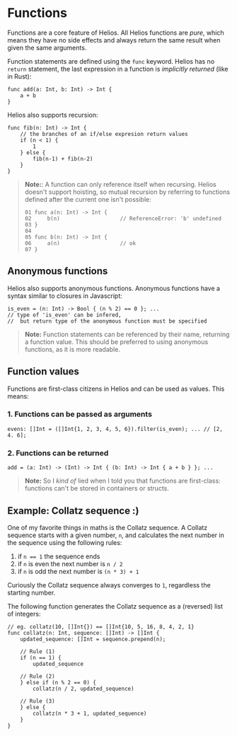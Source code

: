 # Functions

Functions are a core feature of Helios. All Helios functions are *pure*, which means they have no side effects and always return the same result when given the same arguments.

Function statements are defined using the `func` keyword. Helios has no `return` statement, the last expression in a function is *implicitly returned* (like in Rust):

```go, noplaypen
func add(a: Int, b: Int) -> Int {
    a + b 
}
```

Helios also supports recursion:

```go, noplaypen
func fib(n: Int) -> Int {
    // the branches of an if/else expresion return values
    if (n < 1) {
        1
    } else {
        fib(n-1) + fib(n-2)
    }
}
```

> **Note:**: A function can only reference itself when recursing. Helios doesn't support hoisting, so mutual recursion by referring to functions defined after the current one isn't possible:
>
> ```go, noplaypen
> 01 func a(n: Int) -> Int {
> 02     b(n)                   // ReferenceError: 'b' undefined
> 03 }
> 04
> 05 func b(n: Int) -> Int {
> 06     a(n)                   // ok
> 07 }
>```

## Anonymous functions

Helios also supports anonymous functions. Anonymous functions have a syntax similar to closures in Javascript: 
```rust, noplaypen
is_even = (n: Int) -> Bool { (n % 2) == 0 }; ...
// type of 'is_even' can be infered, 
//  but return type of the anonymous function must be specified
```

> **Note:** Function statements can be referenced by their name, returning a function value. This should be preferred to using anonymous functions, as it is more readable.

## Function values

Functions are first-class citizens in Helios and can be used as values. This means:

### 1. Functions can be passed as arguments

```ts, noplaypen
evens: []Int = ([]Int{1, 2, 3, 4, 5, 6}).filter(is_even); ... // [2, 4. 6]; 
```

### 2. Functions can be returned

```rust, noplaypen
add = (a: Int) -> (Int) -> Int { (b: Int) -> Int { a + b } }; ...
```

> **Note:** So I *kind of* lied when I told you that functions are first-class: functions can't be stored in containers or structs.

## Example: Collatz sequence :)

One of my favorite things in maths is the Collatz sequence. A Collatz sequence starts with a given number, `n`, and calculates the next number in the sequence using the following rules:

   1. if `n == 1` the sequence ends
   2. if `n` is even the next number is `n / 2`
   3. if `n` is odd the next number is `(n * 3) + 1`

Curiously the Collatz sequence always converges to `1`, regardless the starting number.

The following function generates the Collatz sequence as a (reversed) list of integers:

```go, noplaypen
// eg. collatz(10, []Int{}) == []Int{10, 5, 16, 8, 4, 2, 1}
func collatz(n: Int, sequence: []Int) -> []Int {
	updated_sequence: []Int = sequence.prepend(n);

    // Rule (1)
    if (n == 1) {
		updated_sequence

    // Rule (2)
    } else if (n % 2 == 0) {
        collatz(n / 2, updated_sequence)

    // Rule (3)
    } else {
        collatz(n * 3 + 1, updated_sequence)
    }
}
```
